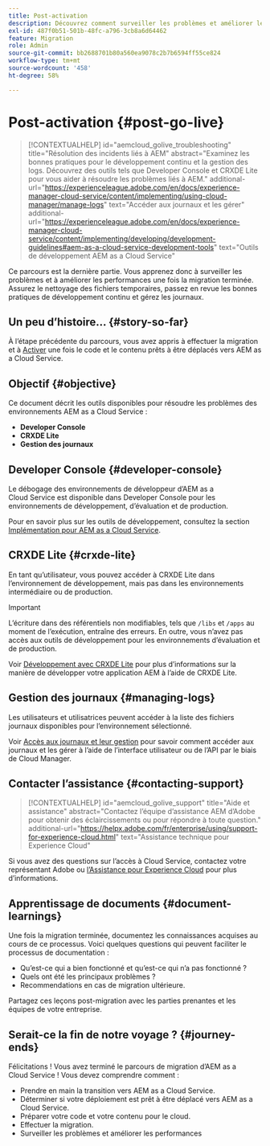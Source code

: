```yaml
---
title: Post-activation
description: Découvrez comment surveiller les problèmes et améliorer les performances.
exl-id: 487f0b51-501b-48fc-a796-3cb8a6d64462
feature: Migration
role: Admin
source-git-commit: bb2688701b80a560ea9078c2b7b6594ff55ce824
workflow-type: tm+mt
source-wordcount: '458'
ht-degree: 58%

---
```


# Post-activation {#post-go-live}

>[!CONTEXTUALHELP]
>id="aemcloud_golive_troubleshooting"
>title="Résolution des incidents liés à AEM"
>abstract="Examinez les bonnes pratiques pour le développement continu et la gestion des logs. Découvrez des outils tels que Developer Console et CRXDE Lite pour vous aider à résoudre les problèmes liés à AEM."
>additional-url="https://experienceleague.adobe.com/en/docs/experience-manager-cloud-service/content/implementing/using-cloud-manager/manage-logs" text="Accéder aux journaux et les gérer"
>additional-url="https://experienceleague.adobe.com/en/docs/experience-manager-cloud-service/content/implementing/developing/development-guidelines#aem-as-a-cloud-service-development-tools" text="Outils de développement AEM as a Cloud Service"

Ce parcours est la dernière partie. Vous apprenez donc à surveiller les problèmes et à améliorer les performances une fois la migration terminée. Assurez le nettoyage des fichiers temporaires, passez en revue les bonnes pratiques de développement continu et gérez les journaux.

## Un peu d’histoire… {#story-so-far}

À l’étape précédente du parcours, vous avez appris à effectuer la migration et à [Activer](/help/journey-migration/go-live.md) une fois le code et le contenu prêts à être déplacés vers AEM as a Cloud Service.

## Objectif {#objective}

Ce document décrit les outils disponibles pour résoudre les problèmes des environnements AEM as a Cloud Service :

* **Developer Console**
* **CRXDE Lite**
* **Gestion des journaux**

## Developer Console {#developer-console}

Le débogage des environnements de développeur d’AEM as a Cloud Service est disponible dans Developer Console pour les environnements de développement, d’évaluation et de production.

Pour en savoir plus sur les outils de développement, consultez la section [Implémentation pour AEM as a Cloud Service](/help/implementing/developing/introduction/development-guidelines.md#aem-as-a-cloud-service-development-tools).

## CRXDE Lite {#crxde-lite}

En tant qu’utilisateur, vous pouvez accéder à CRXDE Lite dans l’environnement de développement, mais pas dans les environnements intermédiaire ou de production.

>[!IMPORTANT]
>L’écriture dans des référentiels non modifiables, tels que `/libs` et `/apps` au moment de l’exécution, entraîne des erreurs. En outre, vous n’avez pas accès aux outils de développement pour les environnements d’évaluation et de production.

Voir [Développement avec CRXDE Lite](/help/implementing/developing/tools/crxde.md) pour plus d’informations sur la manière de développer votre application AEM à l’aide de CRXDE Lite.

## Gestion des journaux {#managing-logs}

Les utilisateurs et utilisatrices peuvent accéder à la liste des fichiers journaux disponibles pour l’environnement sélectionné.

Voir [Accès aux journaux et leur gestion](/help/implementing/cloud-manager/manage-logs.md) pour savoir comment accéder aux journaux et les gérer à l’aide de l’interface utilisateur ou de l’API par le biais de Cloud Manager.

## Contacter l’assistance {#contacting-support}

>[!CONTEXTUALHELP]
>id="aemcloud_golive_support"
>title="Aide et assistance"
>abstract="Contactez l’équipe d’assistance AEM d’Adobe pour obtenir des éclaircissements ou pour répondre à toute question."
>additional-url="https://helpx.adobe.com/fr/enterprise/using/support-for-experience-cloud.html" text="Assistance technique pour Experience Cloud"

Si vous avez des questions sur l’accès à Cloud Service, contactez votre représentant Adobe ou [l’Assistance pour Experience Cloud](https://helpx.adobe.com/fr/enterprise/using/support-for-experience-cloud.html) pour plus d’informations.

## Apprentissage de documents {#document-learnings}

Une fois la migration terminée, documentez les connaissances acquises au cours de ce processus. Voici quelques questions qui peuvent faciliter le processus de documentation :

* Qu’est-ce qui a bien fonctionné et qu’est-ce qui n’a pas fonctionné ?
* Quels ont été les principaux problèmes ?
* Recommendations en cas de migration ultérieure.

Partagez ces leçons post-migration avec les parties prenantes et les équipes de votre entreprise.

## Serait-ce la fin de notre voyage ?  {#journey-ends}

Félicitations ! Vous avez terminé le parcours de migration d’AEM as a Cloud Service ! Vous devez comprendre comment :

* Prendre en main la transition vers AEM as a Cloud Service.
* Déterminer si votre déploiement est prêt à être déplacé vers AEM as a Cloud Service.
* Préparer votre code et votre contenu pour le cloud.
* Effectuer la migration.
* Surveiller les problèmes et améliorer les performances
